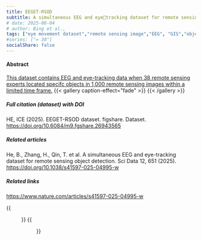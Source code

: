 ```yaml
---
title: EEGET-RSOD
subtitle: A simultaneous EEG and eyetracking dataset for remote sensing object detection
# date: 2025-06-04
# author: Bing et al.,
tags: ["eye movement dataset","remote sensing image","EEG", "GIS","object detection"]
#series: ["= 38"]
socialShare: false
---
```

#### Abstract
[ This dataset contains EEG and eye-tracking data when 38 remote sensing experts located specifc objects in 1,000 remote sensing images within a limited time frame.](https://doi.org/10.1038/s41597-025-04995-w)
{{< gallery caption-effect="fade" >}}
{{< /gallery >}}

##### Full citation (dataset) with DOI
HE, ICE (2025). EEGET-RSOD dataset. figshare. Dataset. 
https://doi.org/10.6084/m9.fgshare.26943565

##### Related articles
He, B., Zhang, H., Qin, T. et al. A simultaneous EEG and eye-tracking dataset for remote sensing object detection. Sci Data 12, 651 (2025).
https://doi.org/10.1038/s41597-025-04995-w

##### Related links
https://www.nature.com/articles/s41597-025-04995-w
<!-- # Related links -->

{{<figure src="/Repository/img/img10_01.jpg">}}
{{<figure src="/Repository/img/img10_02.jpg">}}
<!--more-->